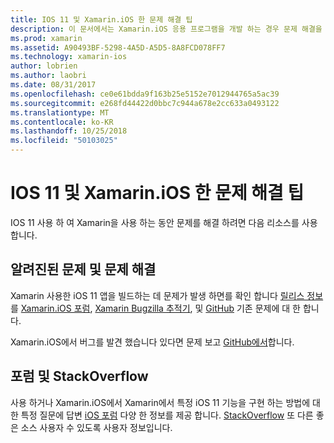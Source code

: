 ```yaml
---
title: IOS 11 및 Xamarin.iOS 한 문제 해결 팁
description: 이 문서에서는 Xamarin.iOS 응용 프로그램을 개발 하는 경우 문제 해결을 위해 사용할 수 있는 리소스를 설명 합니다. 버그 보고에 대해 설명 릴리스 정보, Xamarin 릴리스 블로그 및 옵션을 지원 합니다.
ms.prod: xamarin
ms.assetid: A90493BF-5298-4A5D-A5D5-8A8FCD078FF7
ms.technology: xamarin-ios
author: lobrien
ms.author: laobri
ms.date: 08/31/2017
ms.openlocfilehash: ce0e61bdda9f163b25e5152e7012944765a5ac39
ms.sourcegitcommit: e268fd44422d0bbc7c944a678e2cc633a0493122
ms.translationtype: MT
ms.contentlocale: ko-KR
ms.lasthandoff: 10/25/2018
ms.locfileid: "50103025"
---
```

# <a name="troubleshooting-tips-for-ios-11-and-xamarinios"></a>IOS 11 및 Xamarin.iOS 한 문제 해결 팁

IOS 11 사용 하 여 Xamarin을 사용 하는 동안 문제를 해결 하려면 다음 리소스를 사용 합니다.

## <a name="known-issues-and-troubleshooting"></a>알려진된 문제 및 문제 해결

Xamarin 사용한 iOS 11 앱을 빌드하는 데 문제가 발생 하면를 확인 합니다 [릴리스 정보](http://releases.xamarin.com/)를 [Xamarin.iOS 포럼](https://forums.xamarin.com/categories/ios), [Xamarin Bugzilla 추적기](https://bugzilla.xamarin.com/query.cgi?product=iOS), 및 [ GitHub](https://github.com/xamarin/xamarin-macios/issues) 기존 문제에 대 한 합니다.

Xamarin.iOS에서 버그를 발견 했습니다 있다면 문제 보고 [GitHub에서](https://github.com/xamarin/xamarin-macios/issues)합니다.

## <a name="forums-and-stackoverflow"></a>포럼 및 StackOverflow

사용 하거나 Xamarin.iOS에서 Xamarin에서 특정 iOS 11 기능을 구현 하는 방법에 대 한 특정 질문에 답변 [iOS 포럼](http://forums.xamarin.com/categories/ios) 다양 한 정보를 제공 합니다. [StackOverflow](http://stackoverflow.com/search?tab=newest&q=xamarin) 또 다른 좋은 소스 사용자 수 있도록 사용자 정보입니다.
